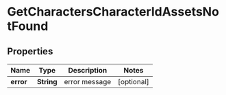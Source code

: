 
# GetCharactersCharacterIdAssetsNotFound

## Properties
Name | Type | Description | Notes
------------ | ------------- | ------------- | -------------
**error** | **String** | error message |  [optional]



